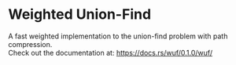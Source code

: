 # Weighted Union-Find

A fast weighted implementation to the union-find problem with path compression.  
Check out the documentation at: https://docs.rs/wuf/0.1.0/wuf/

